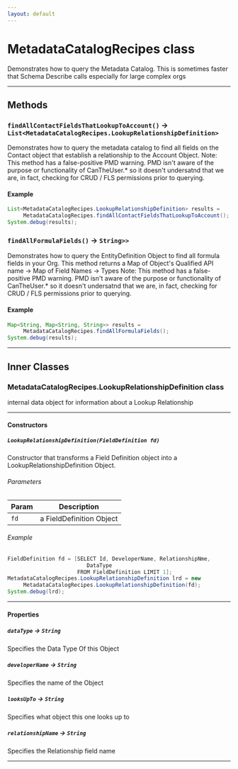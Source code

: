 ```yaml
---
layout: default
---
```

# MetadataCatalogRecipes class

Demonstrates how to query the Metadata Catalog. This is sometimes faster that Schema Describe calls especially for large complex orgs

---
## Methods
### `findAllContactFieldsThatLookupToAccount()` → `List<MetadataCatalogRecipes.LookupRelationshipDefinition>`

Demonstrates how to query the metadata catalog to find all fields on the Contact object that establish a relationship to the Account Object. Note: This method has a false-positive PMD warning. PMD isn't aware of the purpose or functionality of CanTheUser.* so it doesn't undersatnd that we are, in fact, checking for CRUD / FLS permissions prior to querying.

#### Example
```java
List<MetadataCatalogRecipes.LookupRelationshipDefinition> results =
     MetadataCatalogRecipes.findAllContactFieldsThatLookupToAccount();
System.debug(results);
```

### `findAllFormulaFields()` → `String>>`

Demonstrates how to query the EntityDefinition Object to find all formula fields in your Org. This method returns a Map of Object's Qualified API name -> Map of Field Names -> Types Note: This method has a false-positive PMD warning. PMD isn't aware of the purpose or functionality of CanTheUser.* so it doesn't undersatnd that we are, in fact, checking for CRUD / FLS permissions prior to querying.

#### Example
```java
Map<String, Map<String, String>> results =
     MetadataCatalogRecipes.findAllFormulaFields();
System.debug(results);
```

---
## Inner Classes

### MetadataCatalogRecipes.LookupRelationshipDefinition class

internal data object for information about a Lookup Relationship

---
#### Constructors
##### `LookupRelationshipDefinition(FieldDefinition fd)`

Constructor that transforms a Field Definition object into a LookupRelationshipDefinition Object.
###### Parameters
|Param|Description|
|-----|-----------|
|`fd` |  a FieldDefinition Object |

###### Example
```java
FieldDefinition fd = [SELECT Id, DeveloperName, RelationshipNme,
                         DataType
                      FROM FieldDefinition LIMIT 1];
MetadataCatalogRecipes.LookupRelationshipDefinition lrd = new
     MetadataCatalogRecipes.LookupRelationshipDefinition(fd);
System.debug(lrd);
```

---
#### Properties

##### `dataType` → `String`

Specifies the Data Type Of this Object

##### `developerName` → `String`

Specifies the name of the Object

##### `looksUpTo` → `String`

Specifies what object this one looks up to

##### `relationshipName` → `String`

Specifies the Relationship field name

---
